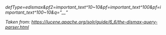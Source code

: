 *defType=edismax&pf2=important_text^10~10&pf=important_text^100&pf=important_text^100~10&q="__"*

_Taken from: https://lucene.apache.org/solr/guide/6_6/the-dismax-query-parser.html_

